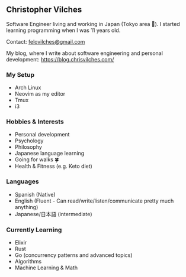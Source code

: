 ## Christopher Vilches

Software Engineer living and working in Japan (Tokyo area 🗼). I started learning programming when I was 11 years old.

Contact: felovilches@gmail.com

My blog, where I write about software engineering and personal development: https://blog.chrisvilches.com/

### My Setup

* Arch Linux
* Neovim as my editor
* Tmux
* i3

### Hobbies & Interests

* Personal development
* Psychology
* Philosophy
* Japanese language learning
* Going for walks 🍀
* Health & Fitness (e.g. Keto diet)

### Languages

* Spanish (Native)
* English (Fluent - Can read/write/listen/communicate pretty much anything)
* Japanese/日本語 (intermediate)

<!-- TODO: Add main skills, etc -->

### Currently Learning

* Elixir
* Rust
* Go (concurrency patterns and advanced topics)
* Algorithms
* Machine Learning & Math
